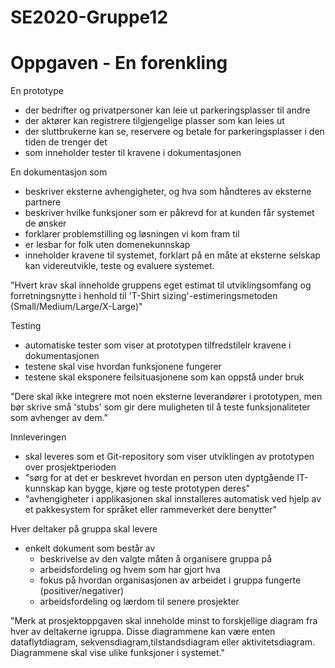# SE2020-Gruppe12

# Oppgaven - En forenkling

En prototype
- der bedrifter og privatpersoner kan leie ut parkeringsplasser til andre
- der aktører kan registrere tilgjengelige plasser som kan leies ut
- der sluttbrukerne kan se, reservere og betale for parkeringsplasser i den tiden de trenger det
- som inneholder tester til kravene i dokumentasjonen

En dokumentasjon som
- beskriver eksterne avhengigheter, og hva som håndteres av eksterne partnere
- beskriver hvilke funksjoner som er påkrevd for at kunden får systemet de ønsker
- forklarer problemstilling og løsningen vi kom fram til
- er lesbar for folk uten domenekunnskap
- inneholder kravene til systemet, forklart på en måte at eksterne selskap kan videreutvikle, teste og evaluere systemet.

"Hvert krav skal inneholde gruppens eget estimat til utviklingsomfang og forretningsnytte i henhold til 'T-Shirt sizing'-estimeringsmetoden (Small/Medium/Large/X-Large)"

Testing
- automatiske tester som viser at prototypen tilfredstilelr kravene i dokumentasjonen
- testene skal vise hvordan funksjonene fungerer
- testene skal eksponere feilsituasjonene som kan oppstå under bruk

"Dere skal ikke integrere mot noen eksterne leverandører i prototypen, men bør skrive små 'stubs' som gir dere muligheten til å teste funksjonaliteter som avhenger av dem."

Innleveringen
- skal leveres som et Git-repository som viser utviklingen av prototypen over prosjektperioden
- "sørg for at det er beskrevet hvordan en person uten dyptgående IT-kunnskap kan bygge, kjøre og teste prototypen deres"
- "avhengigheter i applikasjonen skal innstalleres automatisk ved hjelp av et pakkesystem for språket eller rammeverket dere benytter"

Hver deltaker på gruppa skal levere
- enkelt dokument som består av
    - beskrivelse av den valgte måten å organisere gruppa på
    - arbeidsfordeling og hvem som har gjort hva
    - fokus på hvordan organisasjonen av arbeidet i gruppa fungerte (positiver/negativer)
    - arbeidsfordeling og lærdom til senere prosjekter

"Merk at prosjektoppgaven skal inneholde minst to forskjellige diagram fra hver av deltakerne igruppa. Disse diagrammene kan være enten dataflytdiagram, sekvensdiagram,tilstandsdiagram eller aktivitetsdiagram. Diagrammene skal vise ulike funksjoner i systemet."